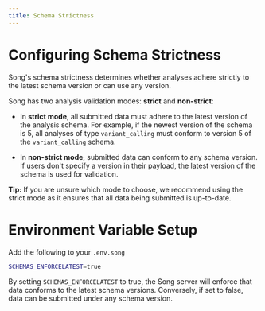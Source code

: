 ```yaml
---
title: Schema Strictness
---
```


# Configuring Schema Strictness

Song's schema strictness determines whether analyses adhere strictly to the latest schema version or can use any version. 

Song has two analysis validation modes: **strict** and **non-strict**:

- In **strict mode**, all submitted data must adhere to the latest version of the analysis schema. For example, if the newest version of the schema is 5, all analyses of type `variant_calling` must conform to version 5 of the `variant_calling` schema. 

- In **non-strict mode**, submitted data can conform to any schema version. If users don't specify a version in their payload, the latest version of the schema is used for validation.

<Warning>**Tip:** If you are unsure which mode to choose, we recommend using the strict mode as it ensures that all data being submitted is up-to-date.</Warning>

# Environment Variable Setup 

Add the following to your `.env.song`

```bash
SCHEMAS_ENFORCELATEST=true
```

By setting `SCHEMAS_ENFORCELATEST` to true, the Song server will enforce that data conforms to the latest schema versions. Conversely, if set to false, data can be submitted under any schema version.

